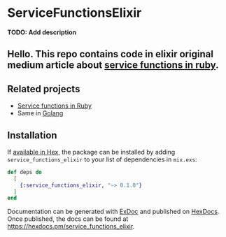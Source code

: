 # ServiceFunctionsElixir

**TODO: Add description**
## Hello. This repo contains code in elixir original medium article about [service functions in ruby](https://medium.com/@beard-programmer/service-objects-as-functions-a-functional-approach-to-build-business-flows-in-ruby-on-rails-bf34bf18331d).

## Related projects
- [Service functions in Ruby](https://github.com/beard-programmer/service-functions/tree/master/app/handle_errors/ok_error)
- Same in [Golang](https://github.com/beard-programmer/service-functions-go)

## Installation

If [available in Hex](https://hex.pm/docs/publish), the package can be installed
by adding `service_functions_elixir` to your list of dependencies in `mix.exs`:

```elixir
def deps do
  [
    {:service_functions_elixir, "~> 0.1.0"}
  ]
end
```

Documentation can be generated with [ExDoc](https://github.com/elixir-lang/ex_doc)
and published on [HexDocs](https://hexdocs.pm). Once published, the docs can
be found at <https://hexdocs.pm/service_functions_elixir>.

